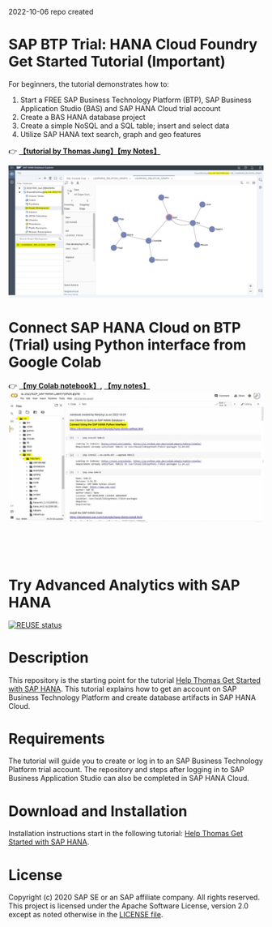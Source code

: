 2022-10-06 repo created   
# SAP BTP Trial: HANA Cloud Foundry Get Started Tutorial (Important)  

For beginners, the tutorial demonstrates how to:  
1. Start a FREE SAP Business Technology Platform (BTP), SAP Business Application Studio (BAS) and SAP HANA Cloud trial account  
2. Create a BAS HANA database project  
3. Create a simple NoSQL and a SQL table; insert and select data  
4. Utilize SAP HANA text search, graph and geo features  

:point_right: **[【tutorial by Thomas Jung】](https://developers.sap.com/tutorials/hana-trial-advanced-analytics.html#31c0c967-3cc0-45b4-9c21-cbd7d66d8342)[【my Notes】](https://docs.google.com/document/d/1Cs3xhwe-OgQL679NVSFIeGN1TJro5o6osLJ2EdS0QhQ)**  

<img src="https://github.com/Nov05/pictures/blob/master/repos/sap-btp-trial-hana-cf-get-started/2022-10-06%2013_27_30-NVIDIA%20GeForce%20Overlay.jpg?raw=true">


# Connect SAP HANA Cloud on BTP (Trial) using Python interface from Google Colab  
:point_right: **[【my Colab notebook】](https://colab.research.google.com/drive/1X-4FdFMQx2MHouaUf1fbxA0Ab3r7e8hx), [【my notes】](https://docs.google.com/document/d/1Cs3xhwe-OgQL679NVSFIeGN1TJro5o6osLJ2EdS0QhQ)**  
<img src="https://github.com/Nov05/pictures/blob/master/sap-btp-trial-hana-cf-get-started/ezgif.com-gif-maker.gif?raw=true">

<br><br><br> 

# Try Advanced Analytics with SAP HANA

[![REUSE status](https://api.reuse.software/badge/github.com/SAP-samples/hana-cf-get-started-trial)](https://api.reuse.software/info/github.com/SAP-samples/hana-cf-get-started-trial)

# Description  

This repository is the starting point for the tutorial [Help Thomas Get Started with SAP HANA](https://developers.sap.com/tutorials/hana-trial-advanced-analytics.html). This tutorial explains how to get an account on SAP Business Technology Platform and create database artifacts in SAP HANA Cloud.

# Requirements  

The tutorial will guide you to create or log in to an SAP Business Technology Platform trial account. The repository and steps after logging in to SAP Business Application Studio can also be completed in SAP HANA Cloud.

# Download and Installation  

Installation instructions start in the following tutorial: [Help Thomas Get Started with SAP HANA](https://developers.sap.com/tutorials/hana-trial-advanced-analytics.html).

# License  

Copyright (c) 2020 SAP SE or an SAP affiliate company. All rights reserved. This project is licensed under the Apache Software License, version 2.0 except as noted otherwise in the [LICENSE file](LICENSES/Apache-2.0.txt).  
